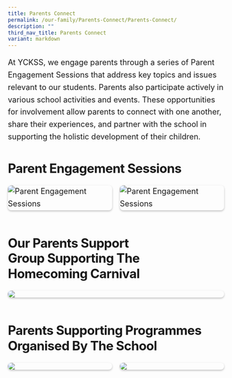 ```yaml
---
title: Parents Connect
permalink: /our-family/Parents-Connect/Parents-Connect/
description: ""
third_nav_title: Parents Connect
variant: markdown
---
```

<div class="yck-component">
    <p>
        At YCKSS, we engage parents through a series of Parent Engagement Sessions that address key topics and issues relevant to our students. Parents also participate actively in various school activities and events. These opportunities for involvement allow parents to connect with one another, share their experiences, and partner with the school in supporting the holistic development of their children.
    </p>
</div>
<div class="yck-component">
    <h3>Parent Engagement Sessions</h3>
    <div class="yck-img-array">
        <figure>
            <img alt="Parent Engagement Sessions" src="https://staging-lite.d3o5f2eggdqz6.amplifyapp.com/images/Our%20Family/Parents%20Connect/Parents%20Connect/01parentconnect2025.jpg">
        </figure>
        <figure>
            <img alt="Parent Engagement Sessions" src="https://staging-lite.d3o5f2eggdqz6.amplifyapp.com/images/Our%20Family/Parents%20Connect/Parents%20Connect/02parentconnect2025.jpg">
        </figure>
    </div>
</div>
<div class="yck-component">
    <h3>Our Parents Support Group supporting the Homecoming Carnival</h3>
    <div class="yck-img-array">
        <figure>
            <img src="https://staging-lite.d3o5f2eggdqz6.amplifyapp.com/images/Our%20Family/Parents%20Connect/Parents%20Connect/03parentconnect2025.jpg">
        </figure>
    </div>
</div>
<div class="yck-component">
    <h3>Parents supporting programmes organised by the school</h3>
    <div class="yck-img-array">
        <figure>
            <img src="https://staging-lite.d3o5f2eggdqz6.amplifyapp.com/images/Our%20Family/Parents%20Connect/Parents%20Connect/parentconnectmasonry.jpg">
        </figure>
        <figure>
            <img src="https://staging-lite.d3o5f2eggdqz6.amplifyapp.com/images/Our%20Family/Parents%20Connect/Parents%20Connect/parentsconnectnonmason.jpg">
        </figure>
    </div>
</div>

<style>
:root {
    --yck-text-line-height: 1.6em;
    --yck-heading-line-height: 1.2em;
    --yck-heading-letter-spacing: -0.02em;
    --yck-spacing-unit: 1em;
    --yck-box-shadow: 0 2px 4px rgba(0, 0, 0, 0.25);
    --yck-transition-timing: cubic-bezier(0.4, 0, 0.2, 1);

    --yck-step--2: clamp(0.7813rem, 0.9263rem + -0.1872vw, 0.8889rem);
    --yck-step--1: clamp(0.9375rem, 1.0217rem + -0.1087vw, 1rem);
    --yck-step-0: clamp(1.125rem, 1.125rem + 0vw, 1.125rem);
    --yck-step-1: clamp(1.2656rem, 1.2363rem + 0.1467vw, 1.35rem);
    --yck-step-2: clamp(1.4238rem, 1.3556rem + 0.3412vw, 1.62rem);
    --yck-step-3: clamp(1.6018rem, 1.4828rem + 0.5951vw, 1.944rem);
    --yck-step-4: clamp(1.802rem, 1.6174rem + 0.9231vw, 2.3328rem);
    --yck-step-5: clamp(2.0273rem, 1.7587rem + 1.3427vw, 2.7994rem);

    --yck-space-s-xl: clamp(1rem, 0.2143rem + 3.9286vw, 3.5rem);
    interpolate-size: allow-keywords;
    scroll-behavior: smooth;
    text-rendering: optimizeSpeed;
}

body {
    height: 100vh;
}

::selection {
    text-shadow: none;
    background: yellow;
}

img {
    vertical-align: middle;
}

.yck-component {
    position: relative;
    line-height: var(--yck-text-line-height);
    letter-spacing: normal;
    font-size: var(--yck-step-0);
    margin-bottom: var(--yck-space-s-xl);
}

.yck-component h3,
.yck-component p {
    overflow-wrap: break-word;
}

.yck-component h3 {
    text-wrap: balance;
}

.yck-component p {
    text-wrap: pretty;
    margin-bottom: var(--yck-spacing-unit);
}

.yck-component p:last-child {
    margin-bottom: var(--yck-space-s-xl);
}

.yck-component h3 {
    font-size: var(--yck-step-3);
    margin-bottom: calc(var(--yck-spacing-unit) * 0.75);
    text-transform: capitalize;
    line-height: var(--yck-heading-line-height);
    letter-spacing: var(--yck-heading-letter-spacing);
}


.yck-component .yck-img-array {

    --yck-gap: 1em;
    display: flex;
    align-items: flex-start;
    justify-items: flex-start;
    flex-wrap: wrap;
    list-style: none;
    gap: var(--yck-gap);
    padding: 0;
    margin-block: var(--yck-spacing-unit);
}

.yck-component .yck-img-array>* {

    flex-grow: 1;
    flex-shrink: 0;
    flex-basis: calc((100% - var(--yck-gap)) / 6);
    min-width: 240px;
    list-style: none;
}

@media (max-width:600px) {
    .yck-component .yck-img-array>* {
        flex-basis: auto;
    }
}

.yck-component figure {
    display: flex !important;
    flex-flow: column !important;
    max-width: 100%;
    margin: auto !important;
}

.yck-component figure img {
    border-radius: 8px;
    box-shadow: var(--yck-box-shadow);
    margin-bottom: var(--yck-spacing-unit);
}

@media (prefers-reduced-motion: reduce) {
    * {
        animation-duration: 0.01ms !important;
        animation-iteration-count: 1 !important;
        transition-duration: 0.01ms !important;
        scroll-behavior: auto !important;
    }
}
</style>